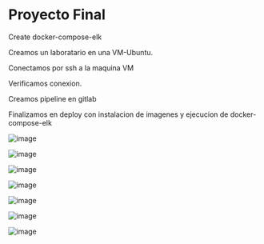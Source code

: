 # Proyecto Final
Create docker-compose-elk

Creamos un laboratario en una VM-Ubuntu.

Conectamos por ssh a la maquina VM

Verificamos conexion.

Creamos pipeline en gitlab

Finalizamos en deploy con instalacion de imagenes y ejecucion de docker-compose-elk


![image](https://github.com/manuelteran93/docker-compose-elk/assets/104144485/654f21f2-5da2-4ffb-bbb8-8cb6e7573147)


![image](https://github.com/manuelteran93/docker-compose-elk/assets/104144485/a3cd395e-ffa5-45d9-a39e-39d78b52df53)


![image](https://github.com/manuelteran93/docker-compose-elk/assets/104144485/a35ab127-f6f0-42bc-b7b6-334343996de2)


![image](https://github.com/manuelteran93/docker-compose-elk/assets/104144485/f9b6547c-7d77-4c24-92dc-3f4ca4c8af9c)



![image](https://github.com/manuelteran93/docker-compose-elk/assets/104144485/24d43f08-02f6-4fed-9329-98920fbc6d50)


![image](https://github.com/manuelteran93/docker-compose-elk/assets/104144485/f8e90b74-0ba0-48c7-a116-80761ffa2c6f)

![image](https://github.com/manuelteran93/docker-compose-elk/assets/104144485/2e20a8f8-9319-45b7-bcfe-9fb73b22304c)



